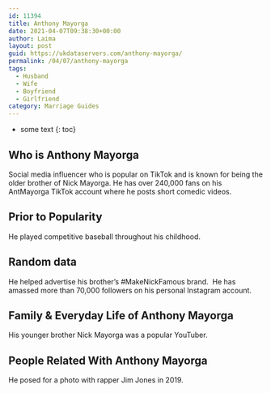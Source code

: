 ```yaml
---
id: 11394
title: Anthony Mayorga
date: 2021-04-07T09:38:30+00:00
author: Laima
layout: post
guid: https://ukdataservers.com/anthony-mayorga/
permalink: /04/07/anthony-mayorga
tags:
  - Husband
  - Wife
  - Boyfriend
  - Girlfriend
category: Marriage Guides
---
```


* some text
{: toc}


## Who is Anthony Mayorga
                  
                  
                  
Social media influencer who is popular on TikTok and is known for being the older brother of Nick Mayorga. He has over 240,000 fans on his AntMayorga TikTok account where he posts short comedic videos. 
                  
              
            
              
            
                
                
                
## Prior to Popularity
                  
                  
                  
He played competitive baseball throughout his childhood.
                  
              
            
              
            
                
                
                
## Random data
                  
                  
                  
He helped advertise his brother&#8217;s #MakeNickFamous brand.  He has amassed more than 70,000 followers on his personal Instagram account.
                  
              
            
              
            
                
                
                
## Family & Everyday Life of Anthony Mayorga
                  
                  
                  
His younger brother Nick Mayorga was a popular YouTuber. 
                  
              
            
              
            
                
                
                
## People Related With Anthony Mayorga
                  
                  
                  
He posed for a photo with rapper Jim Jones in 2019. 
                  
              
            
              
            
                
              
            
              
              
            
            
              
            
          
          
          